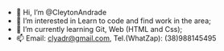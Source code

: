 - 👋 Hi, I’m @CleytonAndrade
- 👀 I’m interested in Learn to code and find work in the area;
- 🌱 I’m currently learning Git, Web (HTML and Css);  
- 📫 Email: clyadr@gmail.com, Tel.(WhatZap): (38)988145495
<!---
CleytonAndrade/CleytonAndrade is a ✨ special ✨ repository because its `README.md` (this file) appears on your GitHub profile.
You can click the Preview link to take a look at your changes.
--->
